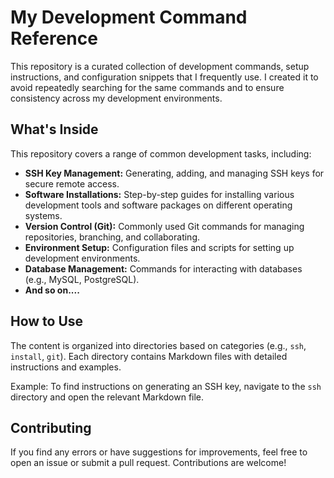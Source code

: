 # My Development Command Reference

This repository is a curated collection of development commands, setup instructions, and configuration snippets that I frequently use. I created it to avoid repeatedly searching for the same commands and to ensure consistency across my development environments.

## What's Inside

This repository covers a range of common development tasks, including:

*   **SSH Key Management:** Generating, adding, and managing SSH keys for secure remote access.
*   **Software Installations:** Step-by-step guides for installing various development tools and software packages on different operating systems.
*   **Version Control (Git):** Commonly used Git commands for managing repositories, branching, and collaborating.
*   **Environment Setup:** Configuration files and scripts for setting up development environments.
*   **Database Management:** Commands for interacting with databases (e.g., MySQL, PostgreSQL).
*   **And so on....**

## How to Use

The content is organized into directories based on categories (e.g., `ssh`, `install`, `git`). Each directory contains Markdown files with detailed instructions and examples.

Example: To find instructions on generating an SSH key, navigate to the `ssh` directory and open the relevant Markdown file.

## Contributing

If you find any errors or have suggestions for improvements, feel free to open an issue or submit a pull request. Contributions are welcome!

